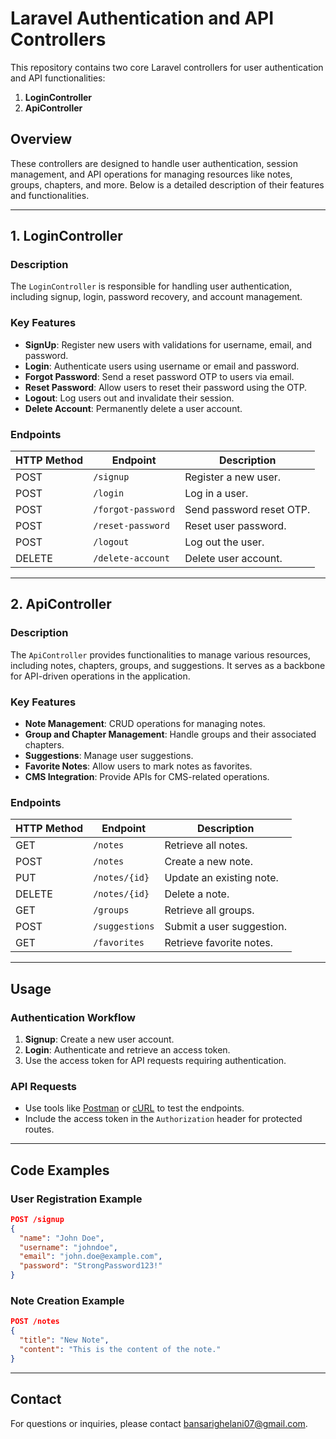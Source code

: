 # Laravel Authentication and API Controllers

This repository contains two core Laravel controllers for user authentication and API functionalities:

1. **LoginController**
2. **ApiController**

## Overview

These controllers are designed to handle user authentication, session management, and API operations for managing resources like notes, groups, chapters, and more. Below is a detailed description of their features and functionalities.

---

## 1. LoginController

### Description
The `LoginController` is responsible for handling user authentication, including signup, login, password recovery, and account management.

### Key Features
- **SignUp**: Register new users with validations for username, email, and password.
- **Login**: Authenticate users using username or email and password.
- **Forgot Password**: Send a reset password OTP to users via email.
- **Reset Password**: Allow users to reset their password using the OTP.
- **Logout**: Log users out and invalidate their session.
- **Delete Account**: Permanently delete a user account.

### Endpoints
| HTTP Method | Endpoint           | Description                |
|-------------|--------------------|----------------------------|
| POST        | `/signup`          | Register a new user.       |
| POST        | `/login`           | Log in a user.             |
| POST        | `/forgot-password` | Send password reset OTP.   |
| POST        | `/reset-password`  | Reset user password.       |
| POST        | `/logout`          | Log out the user.          |
| DELETE      | `/delete-account`  | Delete user account.       |

---

## 2. ApiController

### Description
The `ApiController` provides functionalities to manage various resources, including notes, chapters, groups, and suggestions. It serves as a backbone for API-driven operations in the application.

### Key Features
- **Note Management**: CRUD operations for managing notes.
- **Group and Chapter Management**: Handle groups and their associated chapters.
- **Suggestions**: Manage user suggestions.
- **Favorite Notes**: Allow users to mark notes as favorites.
- **CMS Integration**: Provide APIs for CMS-related operations.

### Endpoints
| HTTP Method | Endpoint         | Description                  |
|-------------|------------------|------------------------------|
| GET         | `/notes`         | Retrieve all notes.          |
| POST        | `/notes`         | Create a new note.           |
| PUT         | `/notes/{id}`    | Update an existing note.     |
| DELETE      | `/notes/{id}`    | Delete a note.               |
| GET         | `/groups`        | Retrieve all groups.         |
| POST        | `/suggestions`   | Submit a user suggestion.    |
| GET         | `/favorites`     | Retrieve favorite notes.     |

---

## Usage

### Authentication Workflow
1. **Signup**: Create a new user account.
2. **Login**: Authenticate and retrieve an access token.
3. Use the access token for API requests requiring authentication.

### API Requests
- Use tools like [Postman](https://www.postman.com/) or [cURL](https://curl.se/) to test the endpoints.
- Include the access token in the `Authorization` header for protected routes.

---

## Code Examples

### User Registration Example
```json
POST /signup
{
  "name": "John Doe",
  "username": "johndoe",
  "email": "john.doe@example.com",
  "password": "StrongPassword123!"
}
```

### Note Creation Example
```json
POST /notes
{
  "title": "New Note",
  "content": "This is the content of the note."
}
```

---


## Contact
For questions or inquiries, please contact [bansarighelani07@gmail.com](mailto:bansarighelani07@gmail.com).
